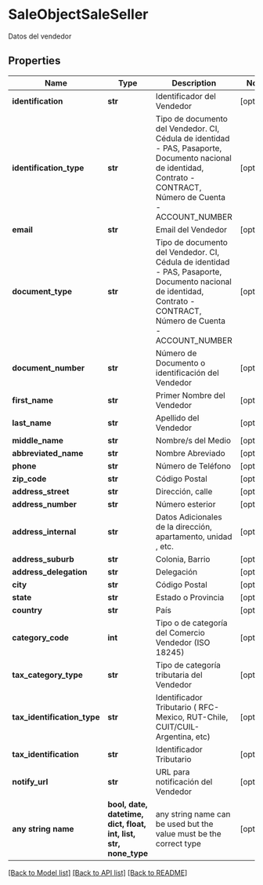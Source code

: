 # SaleObjectSaleSeller

Datos del vendedor

## Properties
Name | Type | Description | Notes
------------ | ------------- | ------------- | -------------
**identification** | **str** | Identificador del Vendedor | [optional] 
**identification_type** | **str** | Tipo de documento del Vendedor. CI, Cédula de identidad - PAS, Pasaporte, Documento nacional de identidad, Contrato - CONTRACT, Número de Cuenta - ACCOUNT_NUMBER | [optional] 
**email** | **str** | Email del Vendedor | [optional] 
**document_type** | **str** | Tipo de documento del Vendedor. CI, Cédula de identidad - PAS, Pasaporte, Documento nacional de identidad, Contrato - CONTRACT, Número de Cuenta - ACCOUNT_NUMBER | [optional] 
**document_number** | **str** | Número de Documento o identificación del Vendedor | [optional] 
**first_name** | **str** | Primer Nombre del Vendedor | [optional] 
**last_name** | **str** | Apellido del Vendedor | [optional] 
**middle_name** | **str** | Nombre/s del Medio | [optional] 
**abbreviated_name** | **str** | Nombre Abreviado | [optional] 
**phone** | **str** | Número de Teléfono | [optional] 
**zip_code** | **str** | Código Postal | [optional] 
**address_street** | **str** | Dirección, calle | [optional] 
**address_number** | **str** | Número esterior | [optional] 
**address_internal** | **str** | Datos Adicionales de la dirección, apartamento, unidad , etc. | [optional] 
**address_suburb** | **str** | Colonia, Barrio | [optional] 
**address_delegation** | **str** | Delegación | [optional] 
**city** | **str** | Código Postal | [optional] 
**state** | **str** | Estado o Provincia | [optional] 
**country** | **str** | País | [optional] 
**category_code** | **int** | Tipo o de categoría  del Comercio Vendedor (ISO 18245) | [optional] 
**tax_category_type** | **str** | Tipo de categoría tributaria del Vendedor | [optional] 
**tax_identification_type** | **str** | Identificador  Tributario ( RFC-Mexico, RUT-Chile, CUIT/CUIL-Argentina, etc) | [optional] 
**tax_identification** | **str** | Identificador  Tributario | [optional] 
**notify_url** | **str** | URL para notificación del Vendedor | [optional] 
**any string name** | **bool, date, datetime, dict, float, int, list, str, none_type** | any string name can be used but the value must be the correct type | [optional]

[[Back to Model list]](../README.md#documentation-for-models) [[Back to API list]](../README.md#documentation-for-api-endpoints) [[Back to README]](../README.md)


